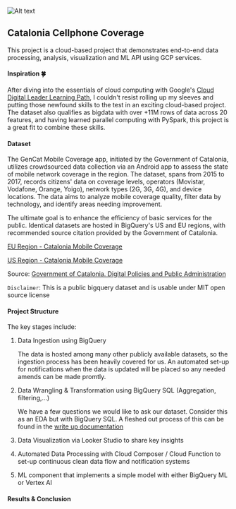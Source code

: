 ![Alt text](image.png)
## Catalonia Cellphone Coverage
This project is a cloud-based project that demonstrates end-to-end data processing, analysis, visualization and ML API using GCP services.

#### Inspiration 🍀
After diving into the essentials of cloud computing with Google's [Cloud Digital Leader Learning Path](https://cloud.google.com/learn/certification/cloud-digital-leader), I couldn't resist rolling up my sleeves and putting those newfound skills to the test in an exciting cloud-based project. The dataset also qualifies as bigdata with over +11M rows of data across 20 features, and having learned parallel computing with PySpark, this project is a great fit to combine these skills.

#### Dataset
The GenCat Mobile Coverage app, initiated by the Government of Catalonia, utilizes crowdsourced data collection via an Android app to assess the state of mobile network coverage in the region. The dataset, spans from 2015 to 2017, records citizens' data on coverage levels, operators (Movistar, Vodafone, Orange, Yoigo), network types (2G, 3G, 4G), and device locations. The data aims to analyze mobile coverage quality, filter data by technology, and identify areas needing improvement. 

The ultimate goal is to enhance the efficiency of basic services for the public. Identical datasets are hosted in BigQuery's US and EU regions, with recommended source citation provided by the Government of Catalonia.

[EU Region - Catalonia Mobile Coverage](https://console.cloud.google.com/bigquery?p=bigquery-public-data&d=catalonian_mobile_coverage_eu&t=mobile_data_2015_2017&page=table)

[US Region - Catalonia Mobile Coverage](https://console.cloud.google.com/bigquery?p=bigquery-public-data&d=catalonian_mobile_coverage&t=mobile_data_2015_2017&page=table)

Source: [Government of Catalonia. Digital Policies and Public Administration](https://analisi.transparenciacatalunya.cat/en/Ci-ncia-i-Tecnologia/Dades-recollides-per-l-aplicaci-Cobertura-M-bil-20/g9ma-vbt8)

`Disclaimer`: This is a public bigquery dataset and is usable under MIT open source license

#### Project Structure
The key stages include:

1. Data Ingestion using BigQuery

    The data is hosted among many other publicly available datasets, so the ingestion process has been heavily covered for us. An automated set-up for notifications when the data is updated will be placed so any needed amends can be made promtly.

2. Data Wrangling & Transformation using BigQuery SQL (Aggregation, filtering,…)

    We have a few questions we would like to ask our dataset. Consider this as an EDA but with BigQuery SQL. A fleshed out process of this can be found in the [write up documentation](writeup.md)
3. Data Visualization via Looker Studio to share key insights
4. Automated Data Processing with Cloud Composer / Cloud Function to set-up continuous clean data flow and notification systems
5. ML component that implements a simple model with either BigQuery ML or Vertex AI

#### Results & Conclusion
